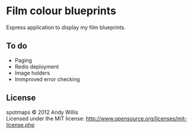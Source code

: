 # Film colour blueprints

Express application to display my film blueprints.

## To do

* Paging
* Redis deployment
* Image holders
* Immproved error checking

## License
spotmaps &copy; 2012 Andy Willis  
Licensed under the MIT license: http://www.opensource.org/licenses/mit-license.php